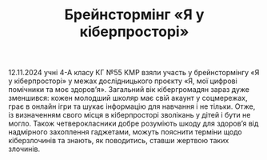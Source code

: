 ﻿---
title: Брейнстормінг «Я у кіберпросторі»
---

12.11.2024 учні 4-А класу КГ №55 КМР взяли участь у брейнстормінгу «Я у кіберпросторі» у межах дослідницького проєкту «Я, мої цифрові помічники та моє здоров’я». Загальний вік кібергромадян зараз дуже зменшився: кожен молодший школяр має свій акаунт у соцмережах, грає в онлайн ігри та шукає інформацію для навчання і не тільки. Отже, із визначенням свого місця в кіберпросторі зволікань у дітей і бути не могло. Також четверокласники добре розуміють шкоду для здоров’я від надмірного захоплення гаджетами, можуть пояснити терміни щодо кіберзлочинів та знають, як поводитись, ставши жертвою таких злочинів.

<slideshow />
